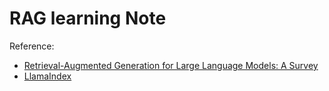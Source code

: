 # RAG learning Note

Reference:
* [Retrieval-Augmented Generation for Large Language Models: A Survey](https://arxiv.org/abs/2312.10997)
* [LlamaIndex](https://docs.llamaindex.ai/en/stable/)